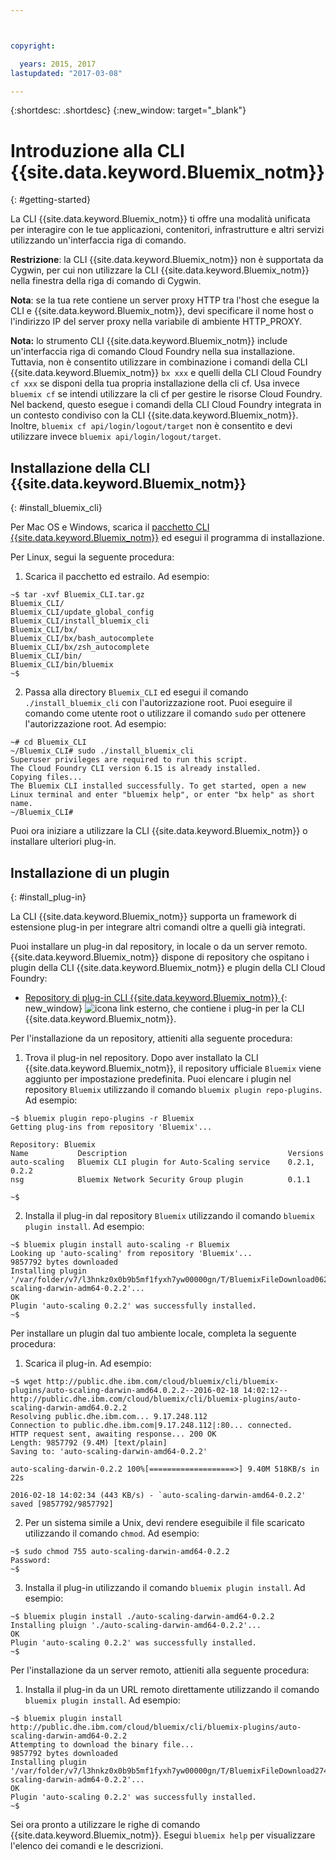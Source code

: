 ```yaml
---



copyright:

  years: 2015, 2017
lastupdated: "2017-03-08"

---
```



{:shortdesc: .shortdesc}
{:new_window: target="_blank"}

# Introduzione alla CLI {{site.data.keyword.Bluemix_notm}}
{: #getting-started}

La CLI {{site.data.keyword.Bluemix_notm}} ti offre una modalità unificata per interagire con le tue applicazioni, contenitori, infrastrutture e altri servizi utilizzando un'interfaccia riga di comando.  

**Restrizione**: la CLI {{site.data.keyword.Bluemix_notm}} non è supportata da Cygwin, per cui non utilizzare la CLI {{site.data.keyword.Bluemix_notm}} nella finestra della riga di comando di Cygwin.

**Nota**: se la tua rete contiene un server proxy HTTP tra l'host che esegue la CLI e {{site.data.keyword.Bluemix_notm}}, devi specificare il nome host o l'indirizzo IP del server proxy nella variabile di ambiente HTTP_PROXY.

**Nota:** lo strumento CLI {{site.data.keyword.Bluemix_notm}} include un'interfaccia riga di comando Cloud Foundry nella sua installazione. Tuttavia, non è consentito utilizzare in combinazione i comandi della CLI {{site.data.keyword.Bluemix_notm}} `bx xxx` e quelli della CLI Cloud Foundry `cf xxx` se disponi della tua propria installazione della cli cf. Usa invece `bluemix cf` se intendi utilizzare la cli cf per gestire le risorse Cloud Foundry. Nel backend, questo esegue i comandi della CLI Cloud Foundry integrata in un contesto condiviso con la CLI {{site.data.keyword.Bluemix_notm}}.  Inoltre,  `bluemix cf api/login/logout/target` non è consentito e devi utilizzare invece `bluemix api/login/logout/target`.

## Installazione della CLI {{site.data.keyword.Bluemix_notm}}
{: #install_bluemix_cli}


Per Mac OS e Windows, scarica il [pacchetto CLI {{site.data.keyword.Bluemix_notm}}](/docs/cli/index.html#downloads) ed esegui il programma di installazione.

Per Linux, segui la seguente procedura:

  1. Scarica il pacchetto ed estrailo. Ad
esempio:

  ```
  ~$ tar -xvf Bluemix_CLI.tar.gz
  Bluemix_CLI/
  Bluemix_CLI/update_global_config
  Bluemix_CLI/install_bluemix_cli
  Bluemix_CLI/bx/
  Bluemix_CLI/bx/bash_autocomplete
  Bluemix_CLI/bx/zsh_autocomplete
  Bluemix_CLI/bin/
  Bluemix_CLI/bin/bluemix
  ~$
  ```

  2. Passa alla directory `Bluemix_CLI` ed esegui il comando `./install_bluemix_cli` con l'autorizzazione root. Puoi eseguire il comando come utente root o utilizzare il comando `sudo` per ottenere l'autorizzazione root. Ad
esempio:

  ```
  ~# cd Bluemix_CLI
  ~/Bluemix_CLI# sudo ./install_bluemix_cli
  Superuser privileges are required to run this script.
  The Cloud Foundry CLI version 6.15 is already installed.
  Copying files...
  The Bluemix CLI installed successfully. To get started, open a new Linux terminal and enter "bluemix help", or enter "bx help" as short name.
  ~/Bluemix_CLI#
  ```

Puoi ora iniziare a utilizzare la CLI {{site.data.keyword.Bluemix_notm}} o installare ulteriori plug-in.

## Installazione di un plugin
{: #install_plug-in}

La CLI {{site.data.keyword.Bluemix_notm}} supporta un framework di estensione plug-in per integrare altri comandi oltre a quelli già integrati.


Puoi installare un plug-in dal repository, in locale o da un server remoto. {{site.data.keyword.Bluemix_notm}} dispone di repository che ospitano i plugin della CLI {{site.data.keyword.Bluemix_notm}} e plugin della CLI Cloud Foundry:

   * [Repository di plug-in CLI {{site.data.keyword.Bluemix_notm}} ](http://clis.ng.bluemix.net/ui/repository.html#bluemix-plugins){: new_window} ![icona link esterno](../../../icons/launch-glyph.svg), che contiene i plug-in per la CLI {{site.data.keyword.Bluemix_notm}}.

Per l'installazione da un repository, attieniti alla seguente procedura:

  1. Trova il plug-in nel repository. Dopo aver installato la CLI {{site.data.keyword.Bluemix_notm}}, il repository ufficiale `Bluemix` viene aggiunto per impostazione predefinita. Puoi elencare i plugin nel repository `Bluemix` utilizzando il comando `bluemix plugin repo-plugins`. Ad
esempio:

  ```
  ~$ bluemix plugin repo-plugins -r Bluemix
  Getting plug-ins from repository 'Bluemix'...

  Repository: Bluemix
  Name           Description                                    Versions
  auto-scaling   Bluemix CLI plugin for Auto-Scaling service    0.2.1, 0.2.2
  nsg            Bluemix Network Security Group plugin          0.1.1

  ~$
  ```

  2. Installa il plug-in dal repository `Bluemix` utilizzando il comando `bluemix plugin install`. Ad
esempio:

  ```
  ~$ bluemix plugin install auto-scaling -r Bluemix
  Looking up 'auto-scaling' from repository 'Bluemix'...
  9857792 bytes downloaded
  Installing plugin '/var/folder/v7/l3hnkz0x0b9b5mf1fyxh7yw00000gn/T/BluemixFileDownload062468676/auto-scaling-darwin-adm64-0.2.2'...
  OK
  Plugin 'auto-scaling 0.2.2' was successfully installed.
  ~$
  ```


Per installare un plugin dal tuo ambiente locale, completa la seguente procedura:

  1. Scarica il plug-in. Ad
esempio:

  ```
  ~$ wget http://public.dhe.ibm.com/cloud/bluemix/cli/bluemix-plugins/auto-scaling-darwin-amd64.0.2.2--2016-02-18 14:02:12-- http://public.dhe.ibm.com/cloud/bluemix/cli/bluemix-plugins/auto-scaling-darwin-amd64.0.2.2
  Resolving public.dhe.ibm.com... 9.17.248.112
  Connection to public.dhe.ibm.com|9.17.248.112|:80... connected.
  HTTP request sent, awaiting response... 200 OK
  Length: 9857792 (9.4M) [text/plain]
  Saving to: 'auto-scaling-darwin-amd64-0.2.2'

  auto-scaling-darwin-0.2.2 100%[===================>] 9.40M 518KB/s in 22s

  2016-02-18 14:02:34 (443 KB/s) - `auto-scaling-darwin-amd64-0.2.2' saved [9857792/9857792]
  ```

  2. Per un sistema simile a Unix, devi rendere eseguibile il file scaricato utilizzando il comando `chmod`. Ad
esempio:

  ```
  ~$ sudo chmod 755 auto-scaling-darwin-amd64-0.2.2
  Password:
  ~$
  ```

  3. Installa il plug-in utilizzando il comando `bluemix plugin install`. Ad
esempio:

  ```
  ~$ bluemix plugin install ./auto-scaling-darwin-amd64-0.2.2
  Installing pluign './auto-scaling-darwin-amd64-0.2.2'...
  OK
  Plugin 'auto-scaling 0.2.2' was successfully installed.
  ~$
  ```

Per l'installazione da un server remoto, attieniti alla seguente procedura:

  1. Installa il plug-in da un URL remoto direttamente utilizzando il comando `bluemix plugin install`. Ad
esempio:

  ```
  ~$ bluemix plugin install http://public.dhe.ibm.com/cloud/bluemix/cli/bluemix-plugins/auto-scaling-darwin-amd64-0.2.2
  Attempting to download the binary file...
  9857792 bytes downloaded
  Installing plugin '/var/folder/v7/l3hnkz0x0b9b5mf1fyxh7yw00000gn/T/BluemixFileDownload274645142/auto-scaling-darwin-adm64-0.2.2'...
  OK
  Plugin 'auto-scaling 0.2.2' was successfully installed.
  ~$
  ```


Sei ora pronto a utilizzare le righe di comando {{site.data.keyword.Bluemix_notm}}. Esegui `bluemix help` per visualizzare l'elenco dei comandi e le descrizioni. 
